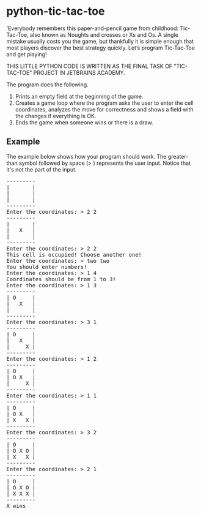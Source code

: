 # python-tic-tac-toe
'Everybody remembers this paper-and-pencil game from childhood: Tic-Tac-Toe,   also known as Noughts and crosses or Xs and Os. A single mistake usually costs you   the game, but thankfully it is simple enough that most players discover the best   strategy quickly. Let’s program Tic-Tac-Toe and get playing!

THIS LITTLE PYTHON CODE IS WRITTEN AS THE FINAL TASK OF "TIC-TAC-TOE" PROJECT IN JETBRAINS ACADEMY.

The program does the following.
1. Prints an empty field at the beginning of the game.
2. Creates a game loop where the program asks the user to enter the cell coordinates, analyzes the move for correctness and shows a field with the changes if everything is OK.
3. Ends the game when someone wins or there is a draw.

## Example
The example below shows how your program should work.
The greater-than symbol followed by space (> ) represents the user input. Notice that it's not the part of the input.
<pre>
---------
|       |
|       |
|       |
---------
Enter the coordinates: > 2 2
---------
|       |
|   X   |
|       |
---------
Enter the coordinates: > 2 2
This cell is occupied! Choose another one!
Enter the coordinates: > two two
You should enter numbers!
Enter the coordinates: > 1 4
Coordinates should be from 1 to 3!
Enter the coordinates: > 1 3
---------
| O     |
|   X   |
|       |
---------
Enter the coordinates: > 3 1
---------
| O     |
|   X   |
|     X |
---------
Enter the coordinates: > 1 2
---------
| O     |
| O X   |
|     X |
---------
Enter the coordinates: > 1 1
---------
| O     |
| O X   |
| X   X |
---------
Enter the coordinates: > 3 2
---------
| O     |
| O X O |
| X   X |
---------
Enter the coordinates: > 2 1
---------
| O     |
| O X O |
| X X X |
---------
X wins
</pre>
